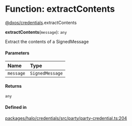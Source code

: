 # Function: extractContents

[@dxos/credentials](../modules/dxos_credentials.md).extractContents

**extractContents**(`message`): `any`

Extract the contents of a SignedMessage

#### Parameters

| Name | Type |
| :------ | :------ |
| `message` | `SignedMessage` |

#### Returns

`any`

#### Defined in

[packages/halo/credentials/src/party/party-credential.ts:204](https://github.com/dxos/dxos/blob/db8188dae/packages/halo/credentials/src/party/party-credential.ts#L204)
